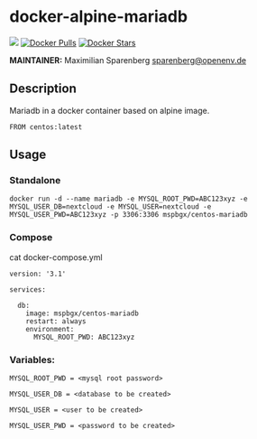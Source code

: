 # docker-alpine-mariadb

[![](https://images.microbadger.com/badges/version/mspbgx/alpine-mariadb.svg)](https://microbadger.com/images/mspbgx/alpine-mariadb "Get your own version badge on microbadger.com")
[![Docker Pulls](https://img.shields.io/docker/pulls/mspbgx/alpine-mariadb.svg)](hub)
[![Docker Stars](https://img.shields.io/docker/stars/mspbgx/alpine-mariadb.svg)](hub)

**MAINTAINER:** Maximilian Sparenberg <sparenberg@openenv.de>


## Description
Mariadb in a docker container based on alpine image.
```
FROM centos:latest
```

## Usage
### Standalone
```
docker run -d --name mariadb -e MYSQL_ROOT_PWD=ABC123xyz -e MYSQL_USER_DB=nextcloud -e MYSQL_USER=nextcloud -e MYSQL_USER_PWD=ABC123xyz -p 3306:3306 mspbgx/centos-mariadb
```
### Compose
cat docker-compose.yml
```
version: '3.1'

services:

  db:
    image: mspbgx/centos-mariadb
    restart: always
    environment:
      MYSQL_ROOT_PWD: ABC123xyz
```
### Variables:
```
MYSQL_ROOT_PWD = <mysql root password>
```
```
MYSQL_USER_DB = <database to be created>
```
```
MYSQL_USER = <user to be created>
```
```
MYSQL_USER_PWD = <password to be created>
```
